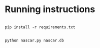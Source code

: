 # Running instructions
<code>
pip install -r requirements.txt
  
python nascar.py nascar.db
</code>

